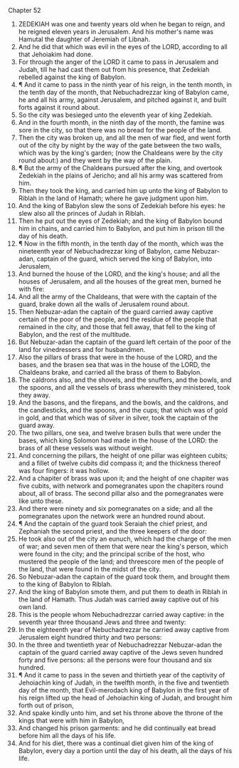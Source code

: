 

Chapter 52

1. ZEDEKIAH was one and twenty years old when he began to reign, and he reigned eleven years in Jerusalem.  And his mother's name was Hamutal the daughter of Jeremiah of Libnah.
2. And he did that which was evil in the eyes of the LORD, according to all that Jehoiakim had done.
3. For through the anger of the LORD it came to pass in Jerusalem and Judah, till he had cast them out from his presence, that Zedekiah rebelled against the king of Babylon.
4. ¶ And it came to pass in the ninth year of his reign, in the tenth month, in the tenth day of the month, that Nebuchadrezzar king of Babylon came, he and all his army, against Jerusalem, and pitched against it, and built forts against it round about.
5. So the city was besieged unto the eleventh year of king Zedekiah.
6. And in the fourth month, in the ninth day of the month, the famine was sore in the city, so that there was no bread for the people of the land.
7. Then the city was broken up, and all the men of war fled, and went forth out of the city by night by the way of the gate between the two walls, which was by the king's garden; (now the Chaldeans were by the city round about:) and they went by the way of the plain.
8. ¶ But the army of the Chaldeans pursued after the king, and overtook Zedekiah in the plains of Jericho; and all his army was scattered from him.
9. Then they took the king, and carried him up unto the king of Babylon to Riblah in the land of Hamath; where he gave judgment upon him.
10. And the king of Babylon slew the sons of Zedekiah before his eyes: he slew also all the princes of Judah in Riblah.
11. Then he put out the eyes of Zedekiah; and the king of Babylon bound him in chains, and carried him to Babylon, and put him in prison till the day of his death.
12. ¶ Now in the fifth month, in the tenth day of the month, which was the nineteenth year of Nebuchadrezzar king of Babylon, came Nebuzar-adan, captain of the guard, which served the king of Babylon, into Jerusalem,
13. And burned the house of the LORD, and the king's house; and all the houses of Jerusalem, and all the houses of the great men, burned he with fire:
14. And all the army of the Chaldeans, that were with the captain of the guard, brake down all the walls of Jerusalem round about.
15. Then Nebuzar-adan the captain of the guard carried away captive certain of the poor of the people, and the residue of the people that remained in the city, and those that fell away, that fell to the king of Babylon, and the rest of the multitude.
16. But Nebuzar-adan the captain of the guard left certain of the poor of the land for vinedressers and for husbandmen.
17. Also the pillars of brass that were in the house of the LORD, and the bases, and the brasen sea that was in the house of the LORD, the Chaldeans brake, and carried all the brass of them to Babylon.
18. The caldrons also, and the shovels, and the snuffers, and the bowls, and the spoons, and all the vessels of brass wherewith they ministered, took they away.
19. And the basons, and the firepans, and the bowls, and the caldrons, and the candlesticks, and the spoons, and the cups; that which was of gold in gold, and that which was of silver in silver, took the captain of the guard away.
20. The two pillars, one sea, and twelve brasen bulls that were under the bases, which king Solomon had made in the house of the LORD: the brass of all these vessels was without weight.
21. And concerning the pillars, the height of one pillar was eighteen cubits; and a fillet of twelve cubits did compass it; and the thickness thereof was four fingers: it was hollow.
22. And a chapiter of brass was upon it; and the height of one chapiter was five cubits, with network and pomegranates upon the chapiters round about, all of brass.  The second pillar also and the pomegranates were like unto these.
23. And there were ninety and six pomegranates on a side; and all the pomegranates upon the network were an hundred round about.
24. ¶ And the captain of the guard took Seraiah the chief priest, and Zephaniah the second priest, and the three keepers of the door:
25. He took also out of the city an eunuch, which had the charge of the men of war; and seven men of them that were near the king's person, which were found in the city; and the principal scribe of the host, who mustered the people of the land; and threescore men of the people of the land, that were found in the midst of the city.
26. So Nebuzar-adan the captain of the guard took them, and brought them to the king of Babylon to Riblah.
27. And the king of Babylon smote them, and put them to death in Riblah in the land of Hamath.  Thus Judah was carried away captive out of his own land.
28. This is the people whom Nebuchadrezzar carried away captive: in the seventh year three thousand Jews and three and twenty:
29. In the eighteenth year of Nebuchadrezzar he carried away captive from Jerusalem eight hundred thirty and two persons:
30. In the three and twentieth year of Nebuchadrezzar Nebuzar-adan the captain of the guard carried away captive of the Jews seven hundred forty and five persons: all the persons were four thousand and six hundred.
31. ¶ And it came to pass in the seven and thirtieth year of the captivity of Jehoiachin king of Judah, in the twelfth month, in the five and twentieth day of the month, that Evil-merodach king of Babylon in the first year of his reign lifted up the head of Jehoiachin king of Judah, and brought him forth out of prison,
32. And spake kindly unto him, and set his throne above the throne of the kings that were with him in Babylon,
33. And changed his prison garments: and he did continually eat bread before him all the days of his life.
34. And for his diet, there was a continual diet given him of the king of Babylon, every day a portion until the day of his death, all the days of his life.
